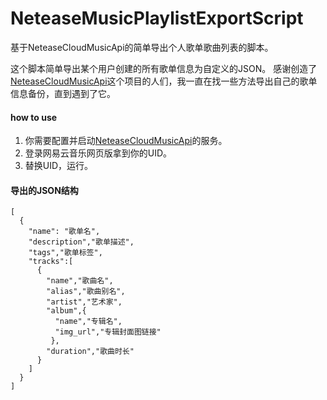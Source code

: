 # NeteaseMusicPlaylistExportScript
基于NeteaseCloudMusicApi的简单导出个人歌单歌曲列表的脚本。

这个脚本简单导出某个用户创建的所有歌单信息为自定义的JSON。
感谢创造了[NeteaseCloudMusicApi](https://github.com/Binaryify/NeteaseCloudMusicApi)这个项目的人们，我一直在找一些方法导出自己的歌单信息备份，直到遇到了它。

#### how to use
1. 你需要配置并启动[NeteaseCloudMusicApi](https://github.com/Binaryify/NeteaseCloudMusicApi)的服务。
2. 登录网易云音乐网页版拿到你的UID。
3. 替换UID，运行。

#### 导出的JSON结构
```
[
  {
    "name": "歌单名",
    "description","歌单描述",
    "tags","歌单标签",
    "tracks":[
      {
        "name","歌曲名",
        "alias","歌曲别名",
        "artist","艺术家",
        "album",{
          "name","专辑名",
          "img_url","专辑封面图链接"
         },
        "duration","歌曲时长"
      }
    ]
  }
]
```
